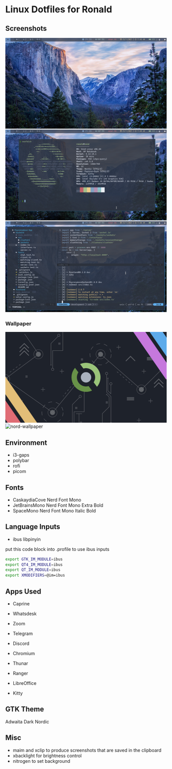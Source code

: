 # Linux Dotfiles for Ronald

## Screenshots
![desktop](./screenshots/screenshot1.png)
![neofetch](./screenshots/screenshot2.png)
![neovim](./screenshots/screenshot3.png)

### Wallpaper
![wallpaper](./wallpapers/void.jpg)
![nord-wallpaper](./wallpapers/nordvoid.png)

## Environment
- i3-gaps
- polybar
- rofi
- picom

## Fonts
- CaskaydiaCove Nerd Font Mono
- JetBrainsMono Nerd Font Mono Extra Bold
- SpaceMono Nerd Font Mono Italic Bold

## Language Inputs
- ibus libpinyin

put this code block into .profile to use ibus inputs
``` sh
export GTK_IM_MODULE=ibus
export QT4_IM_MODULE=ibus
export QT_IM_MODULE=ibus
export XMODIFIERS=@im=ibus
```

## Apps Used
- Caprine
- Whatsdesk
- Zoom
- Telegram 
- Discord

- Chromium
- Thunar
- Ranger
- LibreOffice
- Kitty

## GTK Theme
Adwaita Dark
Nordic

## Misc
- maim and xclip to produce screenshots that are saved in the clipboard
- xbacklight for brightness control
- nitrogen to set background 
